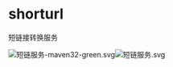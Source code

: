 # shorturl
短链接转换服务

![短链服务-maven32-green.svg](https://img.shields.io/badge/短链服务-maven32-green)![短链服务.svg](https://img.shields.io/badge/-java8-lightgrey.svg)
